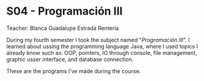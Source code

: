 # S04 - Programación III

Teacher: Blanca Guadalupe Estrada Rentería

During my fourth semester I took the subject named "*Programación III*". I learned about ussing the programming language Java, where I used topics I already know such as: OOP, pointers, IO through console, file management, graphic usser interface, and database connection.

These are the programs I've made during the course.
